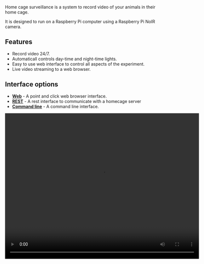 Home cage surveillance is a system to record video of your animals in their home cage.

It is designed to run on a Raspberry Pi computer using a Raspberry Pi NoIR camera.

## Features

- Record video 24/7.
- Automaticall controls day-time and night-time lights.
- Easy to use web interface to control all aspects of the experiment.
- Live video streaming to a web browser.


## Interface options

* **[Web](web-interface.md)** - A point and click web browser interface.
* **[REST](rest-interface.md)** - A rest interface to communicate with a homecage server
* **[Command line](command-line.md)** - A command line interface.


<video width="640" height="480" controls>
  <source src="img/home-cage-movie.mp4" type="video/mp4">
Your browser does not support the video tag.
</video>